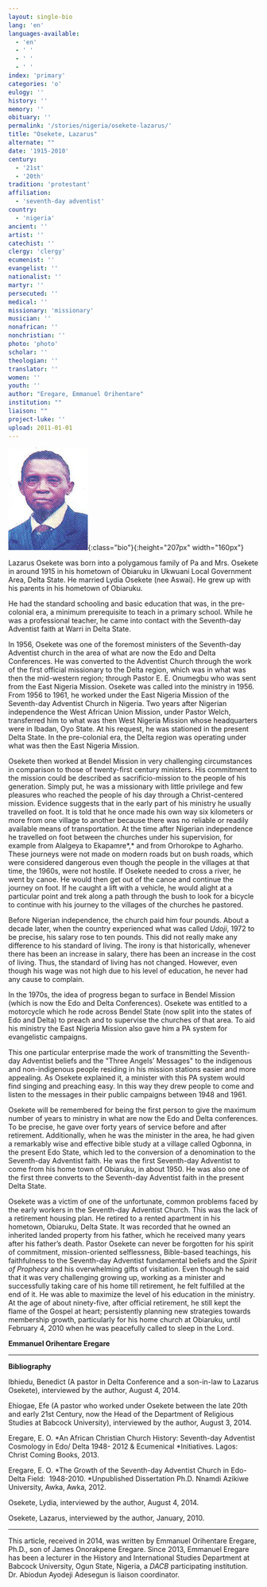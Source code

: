 ```yaml
---
layout: single-bio
lang: 'en'
languages-available:
  - 'en'
  - ' '
  - ' '
  - ' '
index: 'primary'
categories: 'o'
eulogy: ''
history: ''
memory: ''
obituary: ''
permalink: '/stories/nigeria/osekete-lazarus/'
title: "Osekete, Lazarus"
alternate: ""
date: '1915-2010'
century:
  - '21st'
  - '20th'
tradition: 'protestant'
affiliation:
  - 'seventh-day adventist'
country:
  - 'nigeria'
ancient: ''
artist: ''
catechist: ''
clergy: 'clergy'
ecumenist: ''
evangelist: ''
nationalist: ''
martyr: ''
persecuted: ''
medical: ''
missionary: 'missionary'
musician: ''
nonafrican: ''
nonchristian: ''
photo: 'photo'
scholar: ''
theologian: ''
translator: ''
women: ''
youth: ''
author: "Eregare, Emmanuel Orihentare"
institution: ""
liaison: ""
project-luke: ''
upload: 2011-01-01
---
```


![Osekete](/images/bio-pics/nigeria/osekete-lazarus/oseke.jpg){:class="bio"}{:height="207px" width="160px"}

Lazarus Osekete was born into a  polygamous family of Pa and Mrs. Osekete in around 1915 in his hometown of  Obiaruku in Ukwuani Local Government Area, Delta State. He married Lydia  Osekete (nee Aswai). He grew up with his parents in his hometown of Obiaruku.

He had the standard schooling and  basic education that was, in the pre-colonial era, a minimum prerequisite to  teach in a primary school. While he was a professional teacher, he came into  contact with the Seventh-day Adventist faith at Warri in Delta State.

In 1956, Osekete was one of the foremost ministers  of the Seventh-day Adventist church in the area of what are now the Edo and  Delta Conferences. He was converted to the Adventist Church through the work of  the first official missionary to the Delta region, which was in what was then the  mid-western region; through Pastor E. E. Onumegbu who was sent from the East  Nigeria Mission. Osekete was called into  the ministry in 1956. From 1956 to 1961, he worked under the East Nigeria  Mission of the Seventh-day Adventist Church in Nigeria. Two years after  Nigerian independence the West African Union Mission, under Pastor Welch,  transferred him to what was then West Nigeria Mission whose headquarters were  in Ibadan, Oyo State. At his request, he was stationed in the present Delta  State. In the pre-colonial era, the Delta region was operating under what was  then the East Nigeria Mission.

Osekete then worked at Bendel  Mission in very challenging circumstances in comparison to those of  twenty-first century ministers. His commitment to the mission could be  described as sacrificio-mission to the people of his generation. Simply put, he  was a missionary with little privilege and few pleasures who reached the people  of his day through a Christ-centered mission. Evidence suggests that in the  early part of his ministry he usually travelled on foot. It is told that he  once made his own way six kilometers or more from one village to another  because there was no reliable or readily available means of transportation. At  the time after Nigerian independence he travelled on foot between the churches  under his supervision, for example from Alalgeya to Ekapamre*,* and from Orhorokpe to Agharho. These journeys were not made on modern roads but on bush  roads, which were considered dangerous even though the people in the villages  at that time, the 1960s, were not hostile. If Osekete needed to cross a river,  he went by canoe. He would then get out of the canoe and continue the journey on  foot. If he caught a lift with a vehicle, he would alight at a particular point  and trek along a path through the bush to look for a bicycle to continue with  his journey to the villages of the churches he pastored.

Before Nigerian independence, the  church paid him four pounds. About a decade later, when the country experienced  what was called *Udoji*, 1972 to be  precise, his salary rose to ten pounds. This did not really make any difference  to his standard of living. The irony is that historically, whenever there has  been an increase in salary, there has been an increase in the cost of living.  Thus, the standard of living has not changed. However, even though his wage was  not high due to his level of education, he never had any cause to complain.

In the 1970s, the idea of progress began to  surface in Bendel Mission (which is now the Edo and Delta Conferences). Osekete  was entitled to a motorcycle which he rode across Bendel State (now split into  the states of Edo and Delta) to preach and to supervise the churches of that  area. To aid his ministry the East Nigeria Mission also gave him a PA system  for evangelistic campaigns.

This one particular enterprise  made the work of transmitting the Seventh-day Adventist beliefs and the &quot;Three  Angels&rsquo; Messages&quot; to the indigenous and non-indigenous people residing in his  mission stations easier and more appealing. As Osekete explained it, a minister  with this PA system would find singing and preaching easy. In this way they  drew people to come and listen to the messages in their public campaigns  between 1948 and 1961.

Osekete will be remembered for  being the first person to give the maximum number of years to ministry in what  are now the Edo and Delta conferences. To be precise, he gave over forty years  of service before and after retirement. Additionally, when he was the minister  in the area, he had given a remarkably wise and effective bible study at a  village called Ogbonna, in the present Edo State, which led to the conversion  of a denomination to the Seventh-day Adventist faith. He was the first  Seventh-day Adventist to come from his home town of Obiaruku, in about 1950. He  was also one of the first three converts to the Seventh-day Adventist faith in  the present Delta State.

Osekete was a victim of one of  the unfortunate, common problems faced by the early workers in the Seventh-day  Adventist Church. This was the lack of a retirement housing plan. He retired to  a rented apartment in his hometown, Obiaruku, Delta State. It was recorded that  he owned an inherited landed property from his father, which he received many  years after his father&rsquo;s death.
Pastor Osekete can never be  forgotten for his spirit of commitment, mission-oriented selflessness,  Bible-based teachings, his faithfulness to the Seventh-day Adventist  fundamental beliefs and the *Spirit of  Prophecy* and his overwhelming gifts of visitation. Even though he said that  it was very challenging growing up, working as a minister and successfully  taking care of his home till retirement, he felt fulfilled at the end of it. He  was able to maximize the level of his education in the ministry. At the age of  about ninety-five, after official retirement, he still kept the flame of the  Gospel at heart; persistently planning new strategies towards membership  growth, particularly for his home church at Obiaruku, until February 4, 2010 when  he was peacefully called to sleep in the Lord.

**Emmanuel Orihentare Eregare**

---

**Bibliography**

Ibhiedu, Benedict (A  pastor in Delta Conference and a son-in-law to Lazarus Osekete), interviewed by the author, August 4, 2014.

Ehiogae, Efe (A pastor who worked under Osekete between the late 20th and early 21st Century, now the Head of the Department of Religious Studies at Babcock University), interviewed by the author, August 3, 2014.

Eregare, E. O. *An African Christian Church  History: Seventh-day Adventist Cosmology in Edo/ Delta 1948- 2012 &amp;  Ecumenical *Initiatives. Lagos:  Christ Coming Books, 2013.

Eregare, E. O. *The Growth of the  Seventh-day Adventist Church in Edo-Delta Field:  1948-2010. *Unpublished Dissertation Ph.D.  Nnamdi Azikiwe University, Awka, Awka, 2012.

Osekete, Lydia, interviewed by the author, August 4, 2014.

Osekete, Lazarus, interviewed by the author, January, 2010.

---

This article, received in 2014, was written by Emmanuel Orihentare Eregare, Ph.D., son of James Onorakpene Eregare. Since 2013, Emmanuel Eregare has been a lecturer in the History and International Studies Department at Babcock University, Ogun State, Nigeria, a *DACB* participating institution. Dr. Abiodun Ayodeji Adesegun is liaison coordinator.

